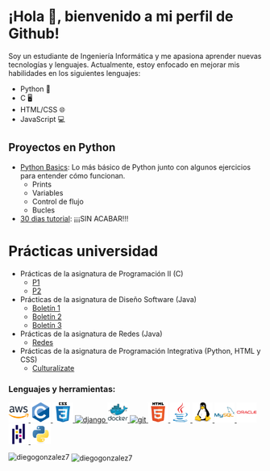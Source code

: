 # ¡Hola 👋, bienvenido a mi perfil de Github!

Soy un estudiante de Ingeniería Informática y me apasiona aprender nuevas tecnologías y lenguajes. Actualmente, estoy enfocado en mejorar mis habilidades en los siguientes lenguajes:

- Python 🐍
- C 🖥️
- HTML/CSS 🌐
- JavaScript 💻

## Proyectos en Python
- [Python Basics](https://github.com/diegogonzalez7/Python_Basics): Lo más básico de Python junto con algunos ejercicios para entender cómo funcionan.
  - Prints
  - Variables
  - Control de flujo
  - Bucles 
- [30 dias tutorial](https://github.com/diegogonzalez7/30diastutorial): ¡¡¡SIN ACABAR!!!

# Prácticas universidad
- Prácticas de la asignatura de Programación II (C)
  - [P1](https://github.com/diegogonzalez7/P1)
  - [P2](https://github.com/diegogonzalez7/P2)
- Prácticas de la asignatura de Diseño Software (Java)
  - [Boletín 1](https://github.com/diegogonzalez7/DS_boletin1)
  - [Boletín 2](https://github.com/diegogonzalez7/DS_boletin2)
  - [Boletín 3](https://github.com/diegogonzalez7/DS_pd)
- Prácticas de la asignatura de Redes (Java)
  - [Redes](https://github.com/diegogonzalez7/Networks)
- Prácticas de la asignatura de Programación Integrativa (Python, HTML y CSS)
  - [Culturalízate](https://github.com/diegogonzalez7/Culturalizate)
 
<h3 align="left">Lenguajes y herramientas:</h3>
<p align="left"> <a href="https://aws.amazon.com" target="_blank" rel="noreferrer"> <img src="https://raw.githubusercontent.com/devicons/devicon/master/icons/amazonwebservices/amazonwebservices-original-wordmark.svg" alt="aws" width="40" height="40"/> </a> <a href="https://www.cprogramming.com/" target="_blank" rel="noreferrer"> <img src="https://raw.githubusercontent.com/devicons/devicon/master/icons/c/c-original.svg" alt="c" width="40" height="40"/> </a> <a href="https://www.w3schools.com/css/" target="_blank" rel="noreferrer"> <img src="https://raw.githubusercontent.com/devicons/devicon/master/icons/css3/css3-original-wordmark.svg" alt="css3" width="40" height="40"/> </a> <a href="https://www.djangoproject.com/" target="_blank" rel="noreferrer"> <img src="https://cdn.worldvectorlogo.com/logos/django.svg" alt="django" width="40" height="40"/> </a> <a href="https://www.docker.com/" target="_blank" rel="noreferrer"> <img src="https://raw.githubusercontent.com/devicons/devicon/master/icons/docker/docker-original-wordmark.svg" alt="docker" width="40" height="40"/> </a> <a href="https://git-scm.com/" target="_blank" rel="noreferrer"> <img src="https://www.vectorlogo.zone/logos/git-scm/git-scm-icon.svg" alt="git" width="40" height="40"/> </a> <a href="https://www.w3.org/html/" target="_blank" rel="noreferrer"> <img src="https://raw.githubusercontent.com/devicons/devicon/master/icons/html5/html5-original-wordmark.svg" alt="html5" width="40" height="40"/> </a> <a href="https://www.java.com" target="_blank" rel="noreferrer"> <img src="https://raw.githubusercontent.com/devicons/devicon/master/icons/java/java-original.svg" alt="java" width="40" height="40"/> </a> <a href="https://www.linux.org/" target="_blank" rel="noreferrer"> <img src="https://raw.githubusercontent.com/devicons/devicon/master/icons/linux/linux-original.svg" alt="linux" width="40" height="40"/> </a> <a href="https://www.mysql.com/" target="_blank" rel="noreferrer"> <img src="https://raw.githubusercontent.com/devicons/devicon/master/icons/mysql/mysql-original-wordmark.svg" alt="mysql" width="40" height="40"/> </a> <a href="https://www.oracle.com/" target="_blank" rel="noreferrer"> <img src="https://raw.githubusercontent.com/devicons/devicon/master/icons/oracle/oracle-original.svg" alt="oracle" width="40" height="40"/> </a> <a href="https://pandas.pydata.org/" target="_blank" rel="noreferrer"> <img src="https://raw.githubusercontent.com/devicons/devicon/2ae2a900d2f041da66e950e4d48052658d850630/icons/pandas/pandas-original.svg" alt="pandas" width="40" height="40"/> </a> <a href="https://www.python.org" target="_blank" rel="noreferrer"> <img src="https://raw.githubusercontent.com/devicons/devicon/master/icons/python/python-original.svg" alt="python" width="40" height="40"/> </a> </p>

<p><img align="left" src="https://github-readme-stats.vercel.app/api/top-langs?username=diegogonzalez7&show_icons=true&locale=en&layout=compact" alt="diegogonzalez7" /></p>

<p>&nbsp;<img align="center" src="https://github-readme-stats.vercel.app/api?username=diegogonzalez7&show_icons=true&locale=en" alt="diegogonzalez7" /></p>
